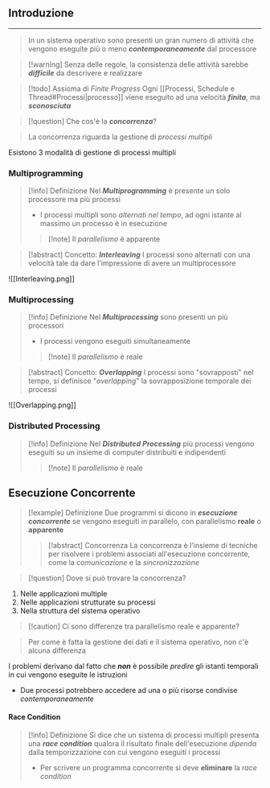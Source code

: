 ## Introduzione
---
> In un sistema operativo sono presenti un gran numero di attività che vengono eseguite più o meno ***contemporaneamente*** dal processore

>[!warning] Senza delle regole, la consistenza delle attività sarebbe ***difficile*** da descrivere e realizzare

>[!todo] Assioma di *Finite Progress*
>Ogni [[Processi, Schedule e Thread#Processi|processo]] viene eseguito ad una velocità ***finita***, ma ***sconosciuta***


>[!question] Che cos'è la ***concorrenza***?

>La concorrenza riguarda la gestione di *processi multipli*

Esistono 3 modalità di gestione di processi multipli
### Multiprogramming
>[!info] Definizione
>Nel ***Multiprogramming*** è presente un solo processore ma più processi
>- I processi multipli sono *alternati nel tempo*, ad ogni istante al massimo un processo è in esecuzione
>
>>[!note] Il *parallelismo* è apparente

>[!abstract] Concetto: ***Interleaving***
>I processi sono alternati con una velocità tale da dare l'impressione di avere un multiprocessore

![[Interleaving.png]]

### Multiprocessing
>[!info] Definizione
>Nel ***Multiprocessing*** sono presenti un più processori
>- I processi vengono eseguiti simultaneamente
>
>>[!note] Il *parallelismo* è reale

>[!abstract] Concetto: ***Overlapping***
>I processi sono "sovrapposti" nel tempo, si definisce "*overlapping*" la sovrapposizione temporale dei processi

![[Overlapping.png]]

### Distributed Processing
>[!info] Definizione
>Nel ***Distributed Processing*** più processi vengono eseguiti su un insieme di computer distribuiti e indipendenti
>
>>[!note] Il *parallelismo* è reale

## Esecuzione Concorrente
>[!example] Definizione
>Due programmi si dicono in ***esecuzione concorrente*** se vengono eseguiti in parallelo, con parallelismo **reale** o **apparente**
>>[!abstract] Concorrenza
>>La concorrenza è l'insieme di tecniche per risolvere i problemi associati all'esecuzione concorrente, come la *comunicazione* e la *sincronizzazione*

>[!question] Dove si può trovare la concorrenza?

1. Nelle applicazioni multiple
2. Nelle applicazioni strutturate su processi
3. Nella struttura del sistema operativo

>[!caution] Ci sono differenze tra parallelismo reale e apparente?

>Per come è fatta la gestione dei dati e il sistema operativo, non c'è alcuna differenza

I problemi derivano dal fatto che ***non*** è possibile *predire* gli istanti temporali in cui vengono eseguite le istruzioni
- Due processi potrebbero accedere ad una o più risorse condivise *contemporaneamente*

#### Race Condition
>[!info] Definizione
>Si dice che un sistema di processi multipli presenta una ***race condition*** qualora il risultato finale dell'esecuzione *dipenda* dalla temporizzazione con cui vengono eseguiti i processi
>- Per scrivere un programma concorrente si deve **eliminare** la *race condition*

